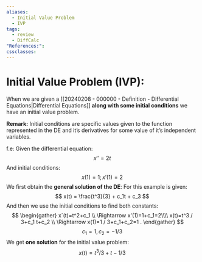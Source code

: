 ```yaml
---
aliases:
  - Initial Value Problem
  - IVP
tags:
  - review
  - DiffCalc
"References:": 
cssclasses:
---
```

# Initial Value Problem (IVP):

When we are given a [[20240208 - 000000 - Definition - Differential Equations|Differential Equations]] **along with some initial conditions** we have an initial value problem.

**Remark:**
Initial conditions are specific values given to the function represented in the DE and it’s derivatives for some value of it’s independent variables. 

f.e: 
	Given the differential equation: 
	$$
	x'' = 2t
	$$
	And initial conditions: 
	$$
	x(1) = 1; x'(1) = 2
	$$
	We first obtain the **general solution of the DE**: For this example is given: 
	$$
	x(t) = \frac{t^3}{3} + c_1t + c_3
	$$
	And then we use the initial conditions to find both constants: 
	$$
	\begin{gather}
	x`(t)=t^2+c_1 \\
	\Rightarrow x'(1)=1+c_1=2\\\\
	 x(t)=t^3 / 3+c_1 t+c_2 \\
	\Rightarrow x(1)=1 / 3+c_1+c_2=1 .
	\end{gather}
	$$
	$$
	c_1 = 1, c_2 = -1/3
	$$
	We get **one solution** for the initial value problem: 
	$$
	x(t) = t^3 / 3 + t - 1/3
	$$
	
	
	
	
	
